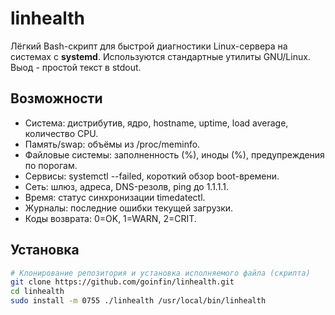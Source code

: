 # linhealth
Лёгкий Bash-скрипт для быстрой диагностики Linux-сервера на системах с **systemd**.
Используются стандартные утилиты GNU/Linux. Выод - простой текст в stdout.

## Возможности
- Система: дистрибутив, ядро, hostname, uptime, load average, количество CPU.
- Память/swap: объёмы из /proc/meminfo.
- Файловые системы: заполненность (%), иноды (%), предупреждения по порогам.
- Сервисы: systemctl --failed, короткий обзор boot-времени.
- Сеть: шлюз, адреса, DNS-резолв, ping до 1.1.1.1.
- Время: статус синхронизации timedatectl.
- Журналы: последние ошибки текущей загрузки.
- Коды возврата: 0=OK, 1=WARN, 2=CRIT.

## Установка
```bash
# Клонирование репозитория и установка исполняемого файла (скрипта)
git clone https://github.com/goinfin/linhealth.git
cd linhealth
sudo install -m 0755 ./linhealth /usr/local/bin/linhealth

